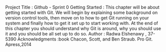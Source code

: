 Project Title : Github - Sprint 0
Getting Started : This chapter will be about getting started with Git. We will begin by explaining some background on version control tools, then move on to how to get Git running on your system and finally how to get it set up to start working with. At the end of this chapter you should understand why Git is around, why you should use it and you should be all set up to do so. 
Author : Radwa Elshenawy , 37-5390
Acknowledgments :book Chacon, Scott, and Ben Straub. Pro Git. Apress,2014

